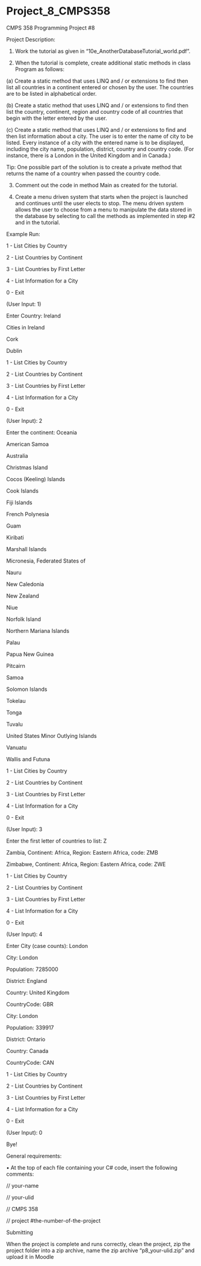 # Project_8_CMPS358
CMPS 358 Programming Project #8


Project Description:


1. Work the tutorial as given in “10e_AnotherDatabaseTutorial_world.pdf”.


2. When the tutorial is complete, create additional static methods in class Program as follows:

(a) Create a static method that uses LINQ and / or extensions to find then list all countries in a continent
entered or chosen by the user. The countries are to be listed in alphabetical order.

(b) Create a static method that uses LINQ and / or extensions to find then list the country, continent,
region and country code of all countries that begin with the letter entered by the user.

(c) Create a static method that uses LINQ and / or extensions to find and then list information about a
city. The user is to enter the name of city to be listed. Every instance of a city with the entered
name is to be displayed, including the city name, population, district, country and country code. (For
instance, there is a London in the United Kingdom and in Canada.)


Tip: One possible part of the solution is to create a private method that returns the name of a
country when passed the country code.


3. Comment out the code in method Main as created for the tutorial.


4. Create a menu driven system that starts when the project is launched and continues until the user elects
to stop. The menu driven system allows the user to choose from a menu to manipulate the data stored in
the database by selecting to call the methods as implemented in step #2 and in the tutorial.


Example Run:


1 - List Cities by Country

2 - List Countries by Continent

3 - List Countries by First Letter

4 - List Information for a City

0 - Exit


(User Input: 1)


Enter Country: Ireland

Cities in Ireland

Cork

Dublin


1 - List Cities by Country

2 - List Countries by Continent

3 - List Countries by First Letter

4 - List Information for a City

0 - Exit

(User Input): 2

Enter the continent: Oceania

American Samoa

Australia

Christmas Island

Cocos (Keeling) Islands

Cook Islands

Fiji Islands

French Polynesia

Guam

Kiribati

Marshall Islands

Micronesia, Federated States of

Nauru

New Caledonia

New Zealand

Niue

Norfolk Island

Northern Mariana Islands

Palau

Papua New Guinea

Pitcairn

Samoa

Solomon Islands

Tokelau

Tonga

Tuvalu

United States Minor Outlying Islands

Vanuatu

Wallis and Futuna


1 - List Cities by Country

2 - List Countries by Continent

3 - List Countries by First Letter

4 - List Information for a City

0 - Exit

(User Input): 3

Enter the first letter of countries to list: Z

Zambia, Continent: Africa, Region: Eastern Africa, code: ZMB

Zimbabwe, Continent: Africa, Region: Eastern Africa, code: ZWE


1 - List Cities by Country

2 - List Countries by Continent

3 - List Countries by First Letter

4 - List Information for a City

0 - Exit

(User Input): 4 

Enter City (case counts): London

City: London

Population: 7285000

District: England

Country: United Kingdom

CountryCode: GBR

City: London

Population: 339917

District: Ontario

Country: Canada

CountryCode: CAN


1 - List Cities by Country

2 - List Countries by Continent

3 - List Countries by First Letter

4 - List Information for a City

0 - Exit

(User Input): 0

Bye!

General requirements:

• At the top of each file containing your C# code, insert the following comments:

// your-name

// your-ulid

// CMPS 358

// project #the-number-of-the-project


Submitting


When the project is complete and runs correctly, clean the project, zip the project folder into a zip
archive, name the zip archive “p8_your-ulid.zip” and upload it in Moodle
